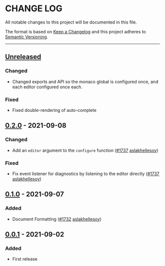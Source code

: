 # CHANGE LOG
All notable changes to this project will be documented in this file.

The format is based on [Keep a Changelog](http://keepachangelog.com/)
and this project adheres to [Semantic Versioning](http://semver.org/).

----
## [Unreleased]

### Changed

* Changed exports and API so the monaco global is configured once, and each editor configured once each.

### Fixed

* Fixed double-rendering of auto-complete

## [0.2.0] - 2021-09-08

### Changed

* Add an `editor` argument to the `configure` function
  ([#1737](https://github.com/cucumber/common/pull/1737)
   [aslakhellesoy])

### Fixed

* Fix event listener for diagnostics by listening to the editor directly
  ([#1737](https://github.com/cucumber/common/pull/1737)
   [aslakhellesoy])

## [0.1.0] - 2021-09-07

### Added

* Document Formatting
  ([#1732](https://github.com/cucumber/common/pull/1732)
   [aslakhellesoy])

## [0.0.1] - 2021-09-02

### Added

* First release

<!-- Releases -->
[Unreleased]: https://github.com/cucumber/common/compare/monaco/v0.2.0...main
[0.2.0]:      https://github.com/cucumber/common/compare/monaco/v0.1.0...v0.2.0
[0.1.0]:      https://github.com/cucumber/common/compare/monaco/v0.0.1...v0.1.0
[0.0.1]:      https://github.com/cucumber/common/tree/monaco/v0.0.1

<!-- Contributors in alphabetical order -->
[aslakhellesoy]:    https://github.com/aslakhellesoy
